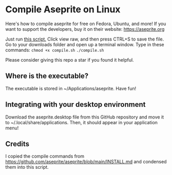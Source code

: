 # Compile Aseprite on Linux
Here's how to compile aseprite for free on Fedora, Ubuntu, and more! If you want to support the developers, buy it on their website: https://aseprite.org

Just run [this script.](compile.sh) Click view raw, and then press CTRL+S to save the file.
Go to your downloads folder and open up a terminal window. Type in these commands:
`chmod +x compile.sh`
`./compile.sh`

Please consider giving this repo a star if you found it helpful.

## Where is the executable?
The executable is stored in ~/Applications/aseprite. Have fun!

## Integrating with your desktop environment
Download the aseprite.desktop file from this GitHub repository and move it to ~/.local/share/applications.
Then, it should appear in your application menu!

## Credits
I copied the compile commands from https://github.com/aseprite/aseprite/blob/main/INSTALL.md and condensed them into this script.
